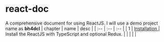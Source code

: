 # react-doc
A comprehensive document for using ReactJS.
I will use a demo project name as **bh4dcl**
| chapter | name                          | desc                                                    |
| :--     | :--                           | :--                                                     |
| 1       | [Installation ](chatpers/1.md) | Install the ReactJS with TypeScript and optional Redux. |
|         |                               |                                                         |
